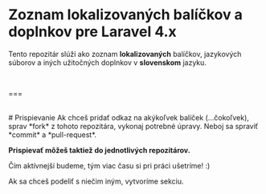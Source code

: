 # Zoznam lokalizovaných balíčkov a doplnkov pre Laravel 4.x

Tento repozitár slúži ako zoznam **lokalizovaných** balíčkov, jazykových súborov a iných užitočných doplnkov v **slovenskom** jazyku.

<br/>

===

<br/>
# Prispievanie
Ak chceš pridať odkaz na akýkoľvek balíček (...čokoľvek), sprav *fork* z tohoto repozitára, vykonaj potrebné úpravy. Neboj sa spraviť *commit* a *pull-request*.

**Prispievať môžeš taktiež do jednotlivých repozitárov.**

Čím aktívnejší budeme, tým viac času si pri práci ušetríme! :)

Ak sa chceš podeliť s niečim iným, vytvoríme sekciu.

